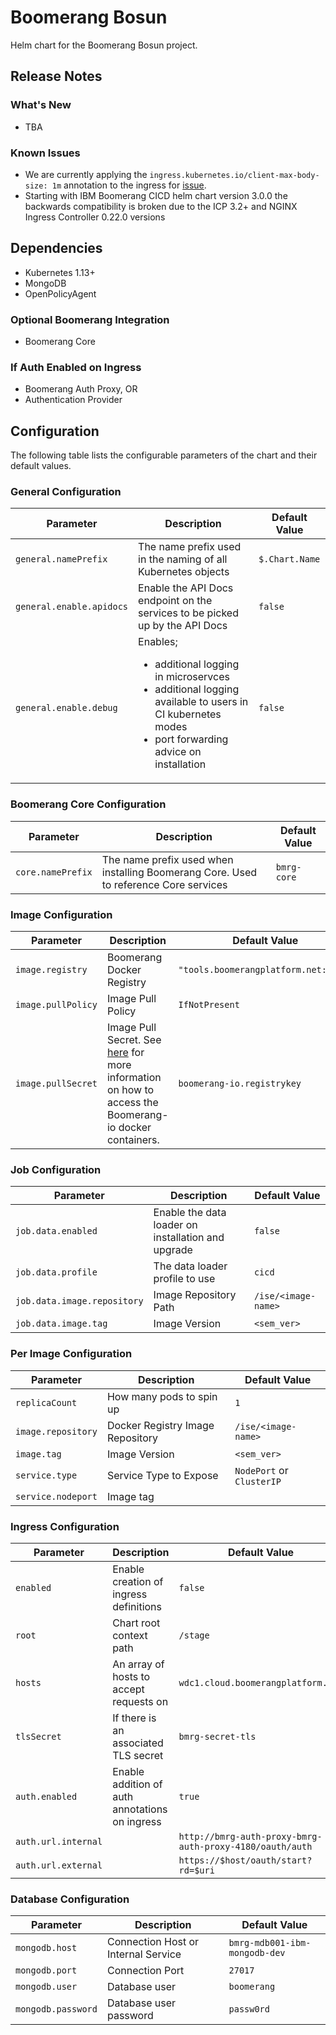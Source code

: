 # Boomerang Bosun

Helm chart for the Boomerang Bosun project.

## Release Notes

### What's New

- TBA

### Known Issues

- We are currently applying the `ingress.kubernetes.io/client-max-body-size: 1m` annotation to the ingress for [issue](https://github.com/kubernetes/ingress-nginx/issues/2494).
- Starting with IBM Boomerang CICD helm chart version 3.0.0 the backwards compatibility is broken due to the ICP 3.2+ and NGINX Ingress Controller 0.22.0 versions

## Dependencies

- Kubernetes 1.13+
- MongoDB
- OpenPolicyAgent

### Optional Boomerang Integration
- Boomerang Core

### If Auth Enabled on Ingress
- Boomerang Auth Proxy, OR
- Authentication Provider

## Configuration

The following table lists the configurable parameters of the chart and their default values.

### General Configuration

| Parameter | Description | Default Value |
|---|---|---|
| `general.namePrefix` | The name prefix used in the naming of all Kubernetes objects  | `$.Chart.Name` |
| `general.enable.apidocs` | Enable the API Docs endpoint on the services to be picked up by the API Docs | `false` |
| `general.enable.debug` | Enables;<ul><li>additional logging in microservces</li><li>additional logging available to users in CI kubernetes modes</li><li>port forwarding advice on installation</li></ul> | `false` |

### Boomerang Core Configuration

| Parameter | Description | Default Value |
|---|---|---|
| `core.namePrefix` | The name prefix used when installing Boomerang Core. Used to reference Core services  | `bmrg-core` |

### Image Configuration

| Parameter | Description | Default Value |
|---|---|---|
| `image.registry` | Boomerang Docker Registry | `"tools.boomerangplatform.net:8500"` |
| `image.pullPolicy` | Image Pull Policy | `IfNotPresent` |
| `image.pullSecret` | Image Pull Secret. See [here](https://github.com/boomerang-io/charts) for more information on how to access the Boomerang-io docker containers. | `boomerang-io.registrykey` |

### Job Configuration

| Parameter | Description | Default Value |
|---|---|---|
| `job.data.enabled` | Enable the data loader on installation and upgrade | `false` |
| `job.data.profile` | The data loader profile to use | `cicd` |
| `job.data.image.repository` | Image Repository Path | `/ise/<image-name>`
| `job.data.image.tag` | Image Version | `<sem_ver>`

### Per Image Configuration

| Parameter | Description | Default Value |
|---|---|---|
| `replicaCount` | How many pods to spin up | `1`
| `image.repository` | Docker Registry Image Repository | `/ise/<image-name>`
| `image.tag` | Image Version | `<sem_ver>`
| `service.type` | Service Type to Expose | `NodePort` or `ClusterIP`
| `service.nodeport` | Image tag | 

### Ingress Configuration

| Parameter | Description | Default Value |
|---|---|---|
| `enabled` | Enable creation of ingress definitions | `false`
| `root` | Chart root context path | `/stage`
| `hosts` | An array of hosts to accept requests on | `wdc1.cloud.boomerangplatform.net`
| `tlsSecret` | If there is an associated TLS secret | `bmrg-secret-tls`
| `auth.enabled` | Enable addition of auth annotations on ingress | `true`
| `auth.url.internal` |  | `http://bmrg-auth-proxy-bmrg-auth-proxy-4180/oauth/auth`
| `auth.url.external` |  | `https://$host/oauth/start?rd=$uri`

### Database Configuration

| Parameter | Description | Default Value |
|---|---|---|
| `mongodb.host` | Connection Host or Internal Service | `bmrg-mdb001-ibm-mongodb-dev`
| `mongodb.port` | Connection Port| `27017`
| `mongodb.user` | Database user | `boomerang`
| `mongodb.password` | Database user password | `passw0rd`